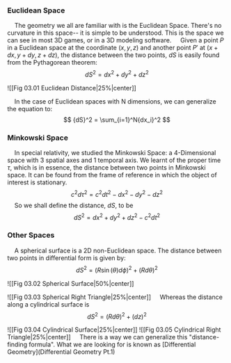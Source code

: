 ### Euclidean Space
$\quad$The geometry we all are familiar with is the Euclidean Space. There's no curvature in this space-- it is simple to be understood. This is the space we can see in most 3D games, or in a 3D modeling software.
$\quad$Given a point $P$ in a Euclidean space at the coordinate $(x,y,z)$ and another point $P'$ at $(x+dx, y+dy, z+dz)$, the distance between the two points, $dS$ is easily found from the Pythagorean theorem:
$$
{dS}^2 = {dx}^2 + {dy}^2 + {dz}^2
$$

![[Fig 03.01 Euclidean Distance|25%|center]]

$\quad$In the case of Euclidean spaces with N dimensions, we can generalize the equation to:
$$
{dS}^2 = \sum_{i=1}^N{dx_i}^2
$$
### Minkowski Space
$\quad$In special relativity, we studied the Minkowski Space: a 4-Dimensional space with 3 spatial axes and 1 temporal axis. We learnt of the proper time $\tau$, which is in essence, the distance between two points in Minkowski space. It can be found from the frame of reference in which the object of interest is stationary.
$$
c^2{d\tau}^2 = c^2{dt}^2 - {dx}^2 - {dy}^2 - {dz}^2
$$
$\quad$So we shall define the distance, $dS$, to be
$$
{dS}^2 = {dx}^2 + {dy}^2 + {dz}^2 - c^2{dt}^2
$$
### Other Spaces
$\quad$A spherical surface is a 2D non-Euclidean space. The distance between two points in differential form is given by:
$$
{dS}^2 = {(R\sin(\theta)d\phi)}^2 + {(Rd\theta)}^2
$$

![[Fig 03.02 Spherical Surface|50%|center]]

![[Fig 03.03 Spherical Right Triangle|25%|center]]
$\quad$Whereas the distance along a cylindrical surface is
$$
{dS}^2={(Rd\theta)}^2 + {(dz)^2}
$$

![[Fig 03.04 Cylindrical Surface|25%|center]]
![[Fig 03.05 Cylindrical Right Triangle|25%|center]]
$\quad$There is a way we can generalize this "distance-finding formula". What we are looking for is known as [Differential Geometry](Differential Geometry Pt.1)


